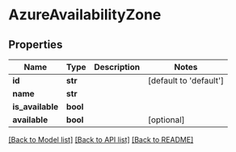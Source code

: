 # AzureAvailabilityZone

## Properties
Name | Type | Description | Notes
------------ | ------------- | ------------- | -------------
**id** | **str** |  | [default to 'default']
**name** | **str** |  | 
**is_available** | **bool** |  | 
**available** | **bool** |  | [optional] 

[[Back to Model list]](../README.md#documentation-for-models) [[Back to API list]](../README.md#documentation-for-api-endpoints) [[Back to README]](../README.md)


